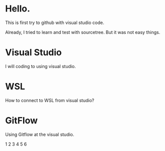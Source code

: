 # Hello.

This is first try to github with visual studio code. 

Already, I tried to learn and test with sourcetree. 
But it was not easy things.

# Visual Studio 
I will coding to using visual studio. 

# WSL  
How to connect to WSL from visual studio? 

# GitFlow  
Using Gitflow at the visual studio. 

1
2
3
4
5
6


